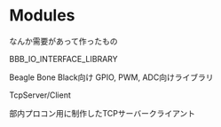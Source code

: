# Modules
なんか需要があって作ったもの


BBB_IO_INTERFACE_LIBRARY

Beagle Bone Black向け GPIO, PWM, ADC向けライブラリ


TcpServer/Client

部内プロコン用に制作したTCPサーバークライアント
